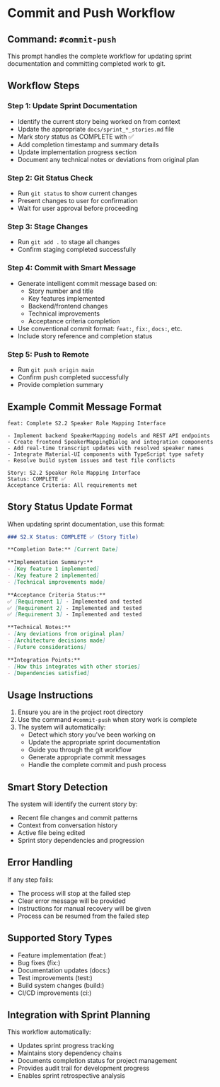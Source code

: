 # Commit and Push Workflow

## Command: `#commit-push`

This prompt handles the complete workflow for updating sprint documentation and committing completed work to git.

## Workflow Steps

### Step 1: Update Sprint Documentation

- Identify the current story being worked on from context
- Update the appropriate `docs/sprint_*_stories.md` file
- Mark story status as COMPLETE with ✅
- Add completion timestamp and summary details
- Update implementation progress section
- Document any technical notes or deviations from original plan

### Step 2: Git Status Check

- Run `git status` to show current changes
- Present changes to user for confirmation
- Wait for user approval before proceeding

### Step 3: Stage Changes

- Run `git add .` to stage all changes
- Confirm staging completed successfully

### Step 4: Commit with Smart Message

- Generate intelligent commit message based on:
  - Story number and title
  - Key features implemented
  - Backend/frontend changes
  - Technical improvements
  - Acceptance criteria completion
- Use conventional commit format: `feat:`, `fix:`, `docs:`, etc.
- Include story reference and completion status

### Step 5: Push to Remote

- Run `git push origin main`
- Confirm push completed successfully
- Provide completion summary

## Example Commit Message Format

```text
feat: Complete S2.2 Speaker Role Mapping Interface

- Implement backend SpeakerMapping models and REST API endpoints
- Create frontend SpeakerMappingDialog and integration components  
- Add real-time transcript updates with resolved speaker names
- Integrate Material-UI components with TypeScript type safety
- Resolve build system issues and test file conflicts

Story: S2.2 Speaker Role Mapping Interface
Status: COMPLETE ✅
Acceptance Criteria: All requirements met
```

## Story Status Update Format

When updating sprint documentation, use this format:

```markdown
### S2.X Status: COMPLETE ✅ (Story Title)

**Completion Date:** [Current Date]

**Implementation Summary:**
- [Key feature 1 implemented]
- [Key feature 2 implemented]
- [Technical improvements made]

**Acceptance Criteria Status:**
✅ [Requirement 1] - Implemented and tested
✅ [Requirement 2] - Implemented and tested
✅ [Requirement 3] - Implemented and tested

**Technical Notes:**
- [Any deviations from original plan]
- [Architecture decisions made]
- [Future considerations]

**Integration Points:**
- [How this integrates with other stories]
- [Dependencies satisfied]
```

## Usage Instructions

1. Ensure you are in the project root directory
2. Use the command `#commit-push` when story work is complete
3. The system will automatically:
   - Detect which story you've been working on
   - Update the appropriate sprint documentation
   - Guide you through the git workflow
   - Generate appropriate commit messages
   - Handle the complete commit and push process

## Smart Story Detection

The system will identify the current story by:

- Recent file changes and commit patterns
- Context from conversation history
- Active file being edited
- Sprint story dependencies and progression

## Error Handling

If any step fails:

- The process will stop at the failed step
- Clear error message will be provided
- Instructions for manual recovery will be given
- Process can be resumed from the failed step

## Supported Story Types

- Feature implementation (feat:)
- Bug fixes (fix:)
- Documentation updates (docs:)
- Test improvements (test:)
- Build system changes (build:)
- CI/CD improvements (ci:)

## Integration with Sprint Planning

This workflow automatically:

- Updates sprint progress tracking
- Maintains story dependency chains
- Documents completion status for project management
- Provides audit trail for development progress
- Enables sprint retrospective analysis
